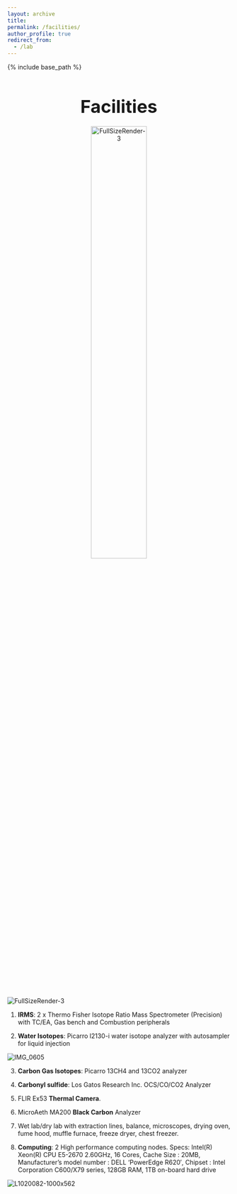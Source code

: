 ```yaml
---
layout: archive
title:
permalink: /facilities/
author_profile: true
redirect_from:
  - /lab
---
```


{% include base_path %}

<h1 style="font-size: 40px; font-weight: bold; text-align: center; margin-bottom: 0.5em;">Facilities</h1>

<div style="text-align: center;">
  <img src="http://berkelha.people.uic.edu/wp-content/uploads/FullSizeRender-3.jpg" alt="FullSizeRender-3" style="width: 50%; height: auto;">
</div>

![FullSizeRender-3](http://berkelha.people.uic.edu/wp-content/uploads/FullSizeRender-3.jpg)

1) **IRMS**: 2 x Thermo Fisher Isotope Ratio Mass Spectrometer (Precision) with TC/EA, Gas bench and Combustion peripherals

2) **Water Isotopes**: Picarro l2130-i water isotope analyzer with autosampler for liquid injection

![IMG_0605](http://berkelha.people.uic.edu/wp-content/uploads/IMG_0605.jpg)

3) **Carbon Gas Isotopes**: Picarro 13CH4 and 13CO2 analyzer

4) **Carbonyl sulfide**: Los Gatos Research Inc. OCS/CO/CO2 Analyzer

5) FLIR Ex53 **Thermal Camera**.

6) MicroAeth MA200 **Black Carbon** Analyzer

7) Wet lab/dry lab with extraction lines, balance, microscopes, drying oven, fume hood, muffle furnace, freeze dryer, chest freezer.

8) **Computing**: 2 High performance computing nodes. Specs: Intel(R) Xeon(R) CPU E5-2670 2.60GHz, 16 Cores, Cache Size : 20MB, Manufacturer’s model number : DELL ‘PowerEdge R620′, Chipset : Intel Corporation C600/X79 series, 128GB RAM, 1TB on-board hard drive

![L1020082-1000x562](http://berkelha.people.uic.edu/wp-content/uploads/2014/11/L1020082-1000x562.jpg)
